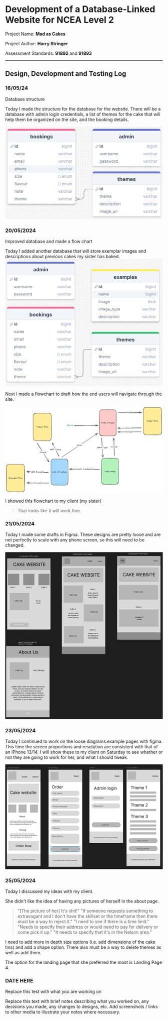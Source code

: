 # Development of a Database-Linked Website for NCEA Level 2

Project Name: **Mad as Cakes**

Project Author: **Harry Stringer**

Assessment Standards: **91892** and **91893**


-------------------------------------------------

## Design, Development and Testing Log

### 16/05/24

Database structure

Today I made the structure for the database for the website. There will be a database with admin login credentials, a list of themes for the cake that will help them be organized on the site, and the booking details.

![DB plan using drawSQL (v1) ](images/dbPlan1.png)

### 20/05/2024

Improved database and made a flow chart

Today I added another database that will store exemplar images and descriptions about previous cakes my sister has baked.
![DB plan using drawSQL (v2) ](images/dbPlan2.png)

Next I made a flowchart to draft how the end users will navigate through the site.

![Flowchart using excalidraw](images/flowchartPlan1.png)

I showed this flowchart to my client (my sister)

>That looks like it will work fine.

### 21/05/2024

Today I made some drafts in Figma. These designs are pretty loose and are not perfectly to scale with any phone screen, so this will need to be changed.

![Figma 1](images/figma1.png)

### 23/05/2024

Today I continued to work on the loose diagrams.example pages with figma. This time the screen proportions and resolution are consistent with that of an iPhone 13/14. I will show these to my client on Saturday to see whether or not they are going to work for her, and what I should tweak.

![Alt text](images/figma2.png)

### 25/05/2024

Today I discussed my ideas with my client.

She didn't like the idea of having any pictures of herself in the about page.
>"[The picture of her] It's shit!"
>"If someone requests something to extravagant and I don't have the skillset or the timeframe then there must be a way to reject it."
>"I need to see if there is a time limit."
>"Needs to specify their address or would need to pay for delivery or come pick it up."
>"It needs to specify that it's in the Nelson area."

I need to add more in depth size options (i.e. add dimensions of the cake tins) and add a shape option.
There also must be a way to delete themes as well as add them.

The option for the landing page that she preferred the most is Landing Page 4.

### DATE HERE

Replace this test with what you are working on

Replace this text with brief notes describing what you worked on, any decisions you made, any changes to designs, etc. Add screenshots / links to other media to illustrate your notes where necessary.
